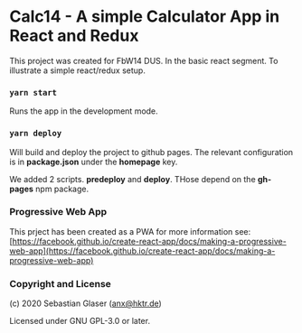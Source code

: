 # Calc14 - A simple Calculator App in React and Redux

This project was created for FbW14 DUS. In the basic react segment. To illustrate a simple react/redux setup.

### `yarn start`

Runs the app in the development mode.

### `yarn deploy`

Will build and deploy the project to github pages. The relevant configuration is in **package.json** under the **homepage** key.

We added 2 scripts. **predeploy** and **deploy**. THose depend on the **gh-pages** npm package.


### Progressive Web App

This prject has been created as a PWA for more information see: [https://facebook.github.io/create-react-app/docs/making-a-progressive-web-app](https://facebook.github.io/create-react-app/docs/making-a-progressive-web-app)

### Copyright and License

(c) 2020 Sebastian Glaser (anx@hktr.de)

Licensed under GNU GPL-3.0 or later.